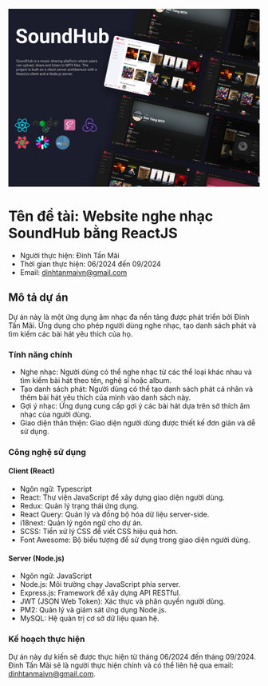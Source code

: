 ![Alt text](client\src\assets\images\template.png)

# Tên đề tài: Website nghe nhạc SoundHub bằng ReactJS

* Người thực hiện: Đinh Tấn Mãi       
* Thời gian thực hiện: 06/2024 đến 09/2024
* Email: dinhtanmaivn@gmail.com

## Mô tả dự án

Dự án này là một ứng dụng âm nhạc đa nền tảng được phát triển bởi Đinh Tấn Mãi. Ứng dụng cho phép người dùng nghe nhạc, tạo danh sách phát và tìm kiếm các bài hát yêu thích của họ. 

### Tính năng chính

- Nghe nhạc: Người dùng có thể nghe nhạc từ các thể loại khác nhau và tìm kiếm bài hát theo tên, nghệ sĩ hoặc album.
- Tạo danh sách phát: Người dùng có thể tạo danh sách phát cá nhân và thêm bài hát yêu thích của mình vào danh sách này.
- Gợi ý nhạc: Ứng dụng cung cấp gợi ý các bài hát dựa trên sở thích âm nhạc của người dùng.
- Giao diện thân thiện: Giao diện người dùng được thiết kế đơn giản và dễ sử dụng.

### Công nghệ sử dụng

#### Client (React)
- Ngôn ngữ: Typescript
- React: Thư viện JavaScript để xây dựng giao diện người dùng.
- Redux: Quản lý trạng thái ứng dụng.
- React Query: Quản lý và đồng bộ hóa dữ liệu server-side.
- i18next: Quản lý ngôn ngữ cho dự án.
- SCSS: Tiền xử lý CSS để viết CSS hiệu quả hơn.
- Font Awesome: Bộ biểu tượng để sử dụng trong giao diện người dùng.

#### Server (Node.js)
- Ngôn ngữ: JavaScript
- Node.js: Môi trường chạy JavaScript phía server.
- Express.js: Framework để xây dựng API RESTful.
- JWT (JSON Web Token): Xác thực và phân quyền người dùng.
- PM2: Quản lý và giám sát ứng dụng Node.js.
- MySQL: Hệ quản trị cơ sở dữ liệu quan hệ.

### Kế hoạch thực hiện

Dự án này dự kiến sẽ được thực hiện từ tháng 06/2024 đến tháng 09/2024. Đinh Tấn Mãi sẽ là người thực hiện chính và có thể liên hệ qua email: dinhtanmaivn@gmail.com.
























